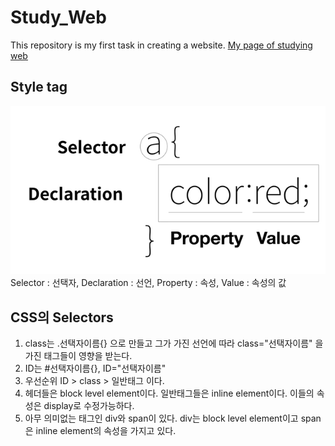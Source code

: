 # Study_Web
This repository is my first task in creating a website.
<a href="https://shintom1222.github.io/Study_Web/" target="_blank" title="Shintom1222's Study Website">My page of studying web</a>

## Style tag
<img src="style.PNG">
Selector : 선택자, Declaration : 선언, Property : 속성, Value : 속성의 값

## CSS의 Selectors
1. class는 .선택자이름{} 으로 만들고 그가 가진 선언에 따라 class="선택자이름" 을 가진 태그들이 영향을 받는다.
2. ID는 #선택자이름{}, ID="선택자이름"
3. 우선순위 ID > class > 일반태그 이다.
4. 헤더들은 block level element이다. 일반태그들은 inline element이다. 이들의 속성은 display로 수정가능하다.
5. 아무 의미없는 태그인 div와 span이 있다. div는 block level element이고 span은 inline element의 속성을 가지고 있다.
